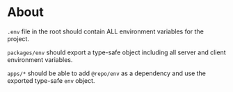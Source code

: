 # About
`.env` file in the root should contain ALL environment variables for the project.

`packages/env` should export a type-safe object including all server and client environment variables.

`apps/*` should be able to add `@repo/env` as a dependency and use the exported type-safe `env` object.
